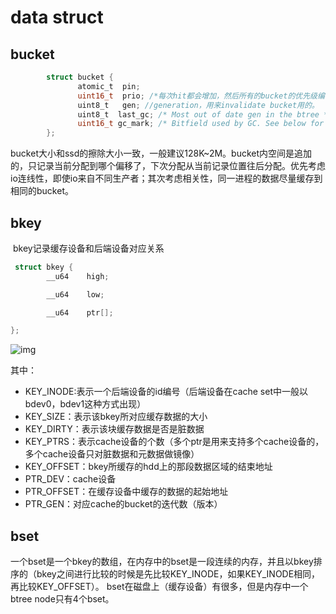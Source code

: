 # data struct

##  bucket

```c
		struct bucket {
		       atomic_t  pin;
			   uint16_t  prio; /*每次hit都会增加，然后所有的bucket的优先级编号都会周期性地减少，不常用的会被回收，这个优先级编号主要是用来实现lru替换的*/
		       uint8_t   gen; //generation，用来invalidate bucket用的。
		       uint8_t  last_gc; /* Most out of date gen in the btree */
		       uint16_t gc_mark; /* Bitfield used by GC. See below for field */
		};
```

​	bucket大小和ssd的擦除大小一致，一般建议128K~2M。bucket内空间是追加的，只记录当前分配到哪个偏移了，下次分配
​	从当前记录位置往后分配。优先考虑io连线性，即使io来自不同生产者；其次考虑相关性，同一进程的数据尽量缓存到相同的bucket。

##   bkey

​	  bkey记录缓存设备和后端设备对应关系

```c
 struct bkey {	  
		__u64    high;

	    __u64    low;

	    __u64    ptr[];

};
```
![img](http://www.sysnote.org/2014/06/20/bcache-analysis/bkey.png)

其中：

- KEY_INODE:表示一个后端设备的id编号（后端设备在cache set中一般以bdev0，bdev1这种方式出现）
- KEY_SIZE：表示该bkey所对应缓存数据的大小
- KEY_DIRTY：表示该块缓存数据是否是脏数据
- KEY_PTRS：表示cache设备的个数（多个ptr是用来支持多个cache设备的，多个cache设备只对脏数据和元数据做镜像）
- KEY_OFFSET：bkey所缓存的hdd上的那段数据区域的结束地址
- PTR_DEV：cache设备
- PTR_OFFSET：在缓存设备中缓存的数据的起始地址
- PTR_GEN：对应cache的bucket的迭代数（版本）

## bset

一个bset是一个bkey的数组，在内存中的bset是一段连续的内存，并且以bkey排序的（bkey之间进行比较的时候是先比较KEY_INODE，如果KEY_INODE相同，再比较KEY_OFFSET）。
bset在磁盘上（缓存设备）有很多，但是内存中一个btree node只有4个bset。